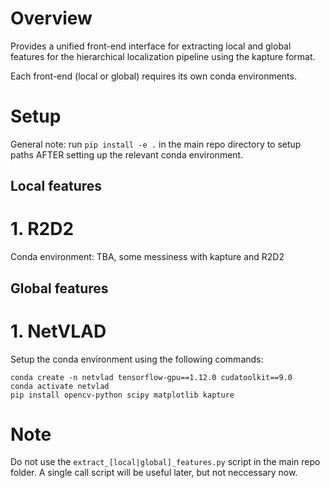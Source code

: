 # Overview

Provides a unified front-end interface for extracting local and global features for the hierarchical localization pipeline using the kapture format.

Each front-end (local or global) requires its own conda environments.

# Setup

General note: run `pip install -e .` in the main repo directory to setup paths AFTER setting up the relevant conda environment.

## Local features

# 1. R2D2

Conda environment: TBA, some messiness with kapture and R2D2

## Global features

# 1. NetVLAD

Setup the conda environment using the following commands:

```
conda create -n netvlad tensorflow-gpu==1.12.0 cudatoolkit==9.0
conda activate netvlad
pip install opencv-python scipy matplotlib kapture
```

# Note

Do not use the `extract_[local|global]_features.py` script in the main repo folder. A single call script will be useful later, but not neccessary now.
